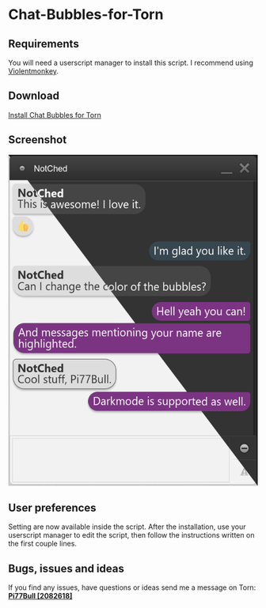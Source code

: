# Chat-Bubbles-for-Torn

## Requirements

You will need a userscript manager to install this script. I recommend using [Violentmonkey](https://violentmonkey.github.io/get-it/).

## Download

[Install Chat Bubbles for Torn](https://github.com/Pi77Bull/Chat-Bubbles-for-Torn/blob/master/ChatBubbles.user.js?raw=true)

## Screenshot

![Preview](https://github.com/Pi77Bull/Chat-Bubbles-for-Torn/blob/master/preview.png?raw=true)

## User preferences

Setting are now available inside the script. After the installation, use your userscript manager to edit the script, then follow the instructions written on the first couple lines.

## Bugs, issues and ideas

If you find any issues, have questions or ideas send me a message on Torn:
**[Pi77Bull [2082618]](https://www.torn.com/profiles.php?XID=2082618)**

